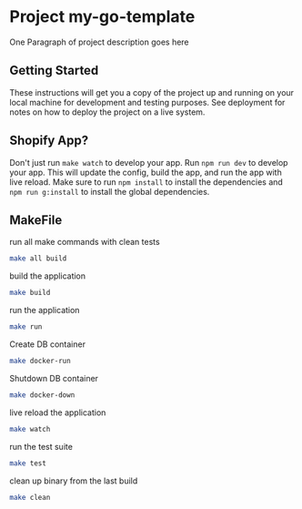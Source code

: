 # Project my-go-template

One Paragraph of project description goes here

## Getting Started

These instructions will get you a copy of the project up and running on your local machine for development and testing purposes. See deployment for notes on how to deploy the project on a live system.

## Shopify App?

Don't just run `make watch` to develop your app. Run `npm run dev` to develop your app. This will update the config, build the app, and run the app with live reload. Make sure to run `npm install` to install the dependencies and `npm run g:install` to install the global dependencies.

## MakeFile

run all make commands with clean tests

```bash
make all build
```

build the application

```bash
make build
```

run the application

```bash
make run
```

Create DB container

```bash
make docker-run
```

Shutdown DB container

```bash
make docker-down
```

live reload the application

```bash
make watch
```

run the test suite

```bash
make test
```

clean up binary from the last build

```bash
make clean
```
